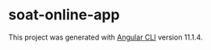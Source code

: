 # soat-online-app

This project was generated with [Angular CLI](https://github.com/angular/angular-cli) version 11.1.4.